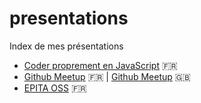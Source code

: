 # presentations

Index de mes présentations

- [Coder proprement en JavaScript](http://linsolas.github.io/presentations/javascript-propre/index.html#/) :fr:
- [Github Meetup](http://linsolas.github.io/presentations/github-meetup/index.html) :fr: | [Github Meetup](http://linsolas.github.io/presentations/github-meetup/index-en.html) :uk:
- [EPITA OSS](http://linsolas.github.io/presentations/epita-oss/index.html#/) :fr:
